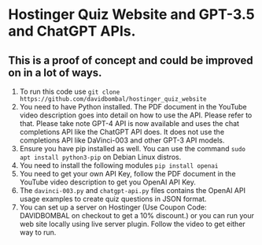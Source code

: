 # Hostinger Quiz Website and GPT-3.5 and ChatGPT APIs.
## This is a proof of concept and could be improved on in a lot of ways.

1. To run this code use `git clone https://github.com/davidbombal/hostinger_quiz_website`
2. You need to have Python installed. The PDF document in the YouTube video description goes into detail on how to use the API. Please refer to that. Please take note GPT-4 API is now available and uses the chat completions API like the ChatGPT API does. It does not use the completions API like DaVinci-003 and other GPT-3 API models.
3. Ensure you have pip installed as well. You can use the command `sudo apt install python3-pip` on Debian Linux distros.
4. You need to install the following modules `pip install openai`
5. You need to get your own API Key, follow the PDF document in the YouTube video description to get you OpenAI API Key.
6. The `davinci-003.py` and `chatgpt-api.py` files contains the OpenAI API usage examples to create quiz questions in JSON format.
7. You can set up a server on Hostinger (Use Coupon Code: DAVIDBOMBAL on checkout to get a 10% discount.) or you can run your web site locally using live server plugin. Follow the video to get either way to run. 
  
